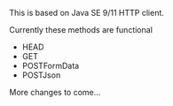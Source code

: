 This is based on Java SE 9/11 HTTP client.  

Currently these methods are functional

- HEAD
- GET
- POSTFormData
- POSTJson

More changes to come...